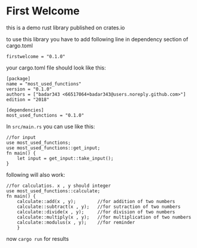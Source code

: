 # First Welcome
this is a demo rust library published on crates.io

to use this library you have to add following line in dependency section of cargo.toml

`firstwelcome = "0.1.0"`

your cargo.toml file should look like this:
```
[package]
name = "most_used_functions"
version = "0.1.0"
authors = ["badar343 <66517064+badar343@users.noreply.github.com>"]
edition = "2018"

[dependencies]
most_used_functions = "0.1.0"
```

In `src/main.rs` you can use like this:

```
//for input
use most_used_functions;
use most_used_functions::get_input;
fn main() {
	let input = get_input::take_input();
}
```
following will also work:
```
//for calculatios. x , y should integer
use most_used_functions::calculate;
fn main() {
	calculate::add(x , y);        //for addition of two numbers
	calculate::subtract(x , y);   //for sutraction of two numbers
	calculate::divide(x , y);     //for division of two numbers
	calculate::multiply(x , y);   //for multiplication of two numbers
	calculate::modulus(x , y);    //for reminder 
    }
```

now `cargo run` for results
